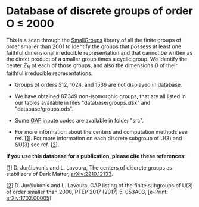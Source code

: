 # Database of discrete groups of order O ≤ 2000
This is a scan through the [SmallGroups](https://www.gap-system.org/Packages/smallgrp.html) library of all the finite groups of order smaller than 2001 to identify the groups that possess at least one faithful dimensional irreducible representation and that cannot be written as the direct product of a smaller group times a cyclic group. We identify the center $Z_N$ of each of those groups, and also the dimensions $D$ of their faithful irreducible representations.

- Groups of orders 512, 1024, and 1536 are not displayed in database.

- We have obtained 87,349 non-isomorphic groups, that are all listed in our tables available in files "database/groups.xlsx" and "database/groups.ods".

- Some [GAP](https://www.gap-system.org) inpute codes are available in folder "src".

- For more information about the centers and computation methods see ref. [[1](https://arxiv.org/abs/2210.12133)]. For more information on each discrete subgroup of U(3) and SU(3) see ref. [[2](https://arxiv.org/abs/1702.00005)].

**If you use this database for a publication, please cite these references:**

[[1](https://arxiv.org/abs/2210.12133)] D. Jurčiukonis and L. Lavoura, The centers of discrete groups as stabilizers of Dark Matter, [arXiv:2210.12133](https://arxiv.org/abs/2210.12133).

[[2](https://arxiv.org/abs/1702.00005)] D. Jurčiukonis and L. Lavoura, GAP listing of the finite subgroups of U(3) of order smaller than 2000,  PTEP 2017 (2017) 5, 053A03, [e-Print: [arXiv:1702.00005](https://arxiv.org/abs/1702.00005)].
